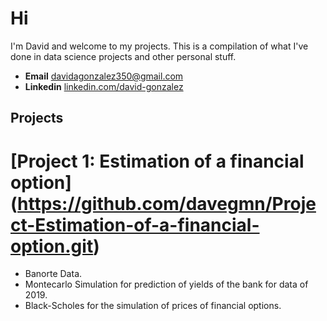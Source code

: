 # Hi
I'm David and welcome to my projects. This is a compilation of what I've done in data science projects and other personal stuff. 

- **Email** [davidagonzalez350@gmail.com](davidagonzalez350@gmail.com)
- **Linkedin** [linkedin.com/david-gonzalez](www.linkedin.com/in/david-gonzalez-muñoz-034445248)

## Projects

# [Project 1: Estimation of a financial option] (https://github.com/davegmn/Project-Estimation-of-a-financial-option.git)
* Banorte Data.
* Montecarlo Simulation for prediction of yields of the bank for data of 2019. 
* Black-Scholes for the simulation of prices of financial options. 
